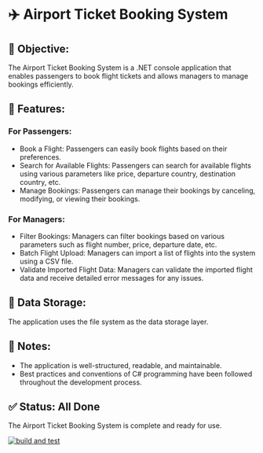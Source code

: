 
# ✈️ Airport Ticket Booking System

## 🎯 Objective:

The Airport Ticket Booking System is a .NET console application that enables passengers to book flight tickets and allows managers to manage bookings efficiently.

## 🚀 Features:

### For Passengers:
- Book a Flight: Passengers can easily book flights based on their preferences.
- Search for Available Flights: Passengers can search for available flights using various parameters like price, departure country, destination country, etc.
- Manage Bookings: Passengers can manage their bookings by canceling, modifying, or viewing their bookings.

### For Managers:
- Filter Bookings: Managers can filter bookings based on various parameters such as flight number, price, departure date, etc.
- Batch Flight Upload: Managers can import a list of flights into the system using a CSV file.
- Validate Imported Flight Data: Managers can validate the imported flight data and receive detailed error messages for any issues.

## 💾 Data Storage:

The application uses the file system as the data storage layer.

## 📝 Notes:

- The application is well-structured, readable, and maintainable.
- Best practices and conventions of C# programming have been followed throughout the development process.

## ✅ Status: All Done

The Airport Ticket Booking System is complete and ready for use.

[![build and test](https://github.com/RaghadAbusamor/Airport-Ticket-Booking-System/actions/workflows/build-and-test.yml/badge.svg)](https://github.com/RaghadAbusamor/Airport-Ticket-Booking-System/actions/workflows/build-and-test.yml)
